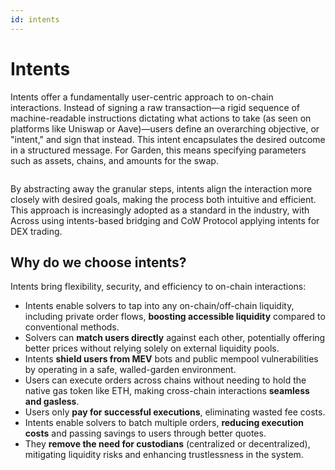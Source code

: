 ```yaml
---
id: intents
---
```


# Intents

Intents offer a fundamentally user-centric approach to on-chain interactions. Instead of signing a raw transaction—a rigid sequence of machine-readable instructions dictating what actions to take (as seen on platforms like Uniswap or Aave)—users define an overarching objective, or "intent," and sign that instead. This intent encapsulates the desired outcome in a structured message. For Garden, this means specifying parameters such as assets, chains, and amounts for the swap.

<figure><img src="/assets/transaction-requirements.png" alt=""/><figcaption></figcaption></figure>

By abstracting away the granular steps, intents align the interaction more closely with desired goals, making the process both intuitive and efficient. This approach is increasingly adopted as a standard in the industry, with Across using intents-based bridging and CoW Protocol applying intents for DEX trading.

## Why do we choose intents?

Intents bring flexibility, security, and efficiency to on-chain interactions:

* Intents enable solvers to tap into any on-chain/off-chain liquidity, including private order flows, **boosting accessible liquidity** compared to conventional methods.
* Solvers can **match users directly** against each other, potentially offering better prices without relying solely on external liquidity pools.
* Intents **shield users from MEV** bots and public mempool vulnerabilities by operating in a safe, walled-garden environment.
* Users can execute orders across chains without needing to hold the native gas token like ETH, making cross-chain interactions **seamless and gasless**.
* Users only **pay for successful executions**, eliminating wasted fee costs.
* Intents enable solvers to batch multiple orders, **reducing execution costs** and passing savings to users through better quotes.
* They **remove the need for custodians** (centralized or decentralized), mitigating liquidity risks and enhancing trustlessness in the system.

&#x20;
